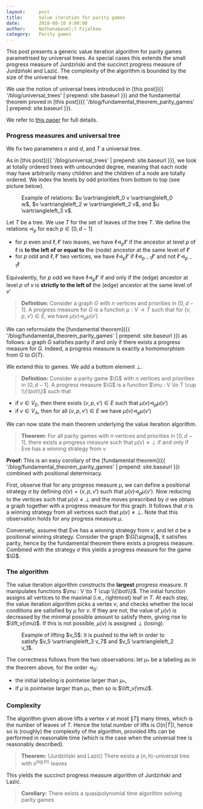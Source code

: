```yaml
---
layout:     post
title:      Value iteration for parity games
date:       2018-08-10 9:00:00
author:     Nathana&euml;l Fijalkow
category:   Parity games
---
```


<script type="text/x-mathjax-config">
MathJax.Hub.Config({
  TeX: {
    Macros: {
      lift: "{\\text{lift}}",
      G: "{\\mathcal{G}}",
    }
  }
});
</script>

<p class="intro"><span class="dropcap">T</span>his post presents a generic value iteration algorithm for parity games
parametrised by universal trees. As special cases this extends the small progress measure of Jurdzi&#324;ski 
and the succinct progress measure of Jurdzi&#324;ski and Lazi&#263;.
The complexity of the algorithm is bounded by the size of the universal tree.</p>

We use the notion of universal trees introduced in [this post]({{ '/blog/universal_trees' | prepend: site.baseurl }})
and the fundamental theorem proved in [this post]({{ '/blog/fundamental_theorem_parity_games' | prepend: site.baseurl }}).

We refer to [this paper](https://arxiv.org/abs/1801.09618) for full details.

### Progress measures and universal tree

We fix two parameters $n$ and $d$, and $T$ a universal tree.

As in [this post]({{ '/blog/universal_trees' | prepend: site.baseurl }}), 
we look at totally ordered trees with unbounded degree, meaning that each node may have arbitrarily many children and the children of a node are totally ordered.
We index the levels by odd priorities from bottom to top (see picture below).

<figure>
	<img src="{{ '/images/example_tree.png' | prepend: site.baseurl }}" alt=""> 
	<figcaption>Example of relations: $u \vartriangleleft_0 v \vartriangleleft_0 w$, $v \vartriangleleft_2 w \vartriangleleft_2 v$, and $u \vartriangleleft_3 v$.</figcaption>
</figure>

Let $T$ be a tree. We use $T$ for the set of leaves of the tree $T$.
We define the relations $\vartriangleleft_p$ for each $p \in [0,d-1]$
* for $p$ even and $\ell,\ell'$ two leaves, we have $\ell \vartriangleleft_p \ell'$ if 
the ancestor at level $p$ of $\ell$ is **to the left of or equal to** the (node) ancestor at the same level of $\ell'$
* for $p$ odd and $\ell,\ell'$ two vertices, we have $\ell \vartriangleleft_p \ell'$ if 
$\ell \vartriangleleft_{p-1} \ell'$ and not $\ell' \vartriangleleft_{p-1} \ell$

Equivalently, for $p$ odd we have $\ell \vartriangleleft_p \ell'$ if and only if
the (edge) ancestor at level $p$ of $v$ is **strictly to the left of** the (edge) ancestor at the same level of $v'$

> **Definition:**
Consider a graph $G$ with $n$ vertices and priorities in $[0,d-1]$.
A progress measure for $G$ is a function $\mu : V \to T$ such that
for $(v,p,v') \in E$, we have $\mu(v) \vartriangleleft_p \mu(v')$

We can reformulate the [fundamental theorem]({{ '/blog/fundamental_theorem_parity_games' | prepend: site.baseurl }}) as follows:
a graph $G$ satisfies parity if and only if there exists a progress measure for $G$.
Indeed, a progress measure is exactly a homomorphism from $G$ to $G(T)$.

We extend this to games.
We add a bottom element $\bot$.

> **Definition:**
Consider a parity game $\G$ with $n$ vertices and priorities in $[0,d-1]$.
A progress measure $\G$ is a function $\mu : V \to T \cup \\{\bot\\}$ such that
* if $v \in V_E$, then there exists $(v,p,v') \in E$ such that $\mu(v) \vartriangleleft_p \mu(v')$
* if $v \in V_A$, then for all $(v,p,v') \in E$ we have $\mu(v) \vartriangleleft_p \mu(v')$

We can now state the main theorem underlying the value iteration algorithm.

> **Theorem:** 
For all parity games with $n$ vertices and priorities in $[0,d-1]$, 
there exists a progress measure such that $\mu(v) \neq \bot$ if and only if Eve has a winning strategy from $v$

**Proof:**
This is an easy corollary of the [fundamental theorem]({{ '/blog/fundamental_theorem_parity_games' | prepend: site.baseurl }}) combined with positional determinacy.

First, observe that for any progress measure $\mu$, we can define a positional strategy $\sigma$ by defining $\sigma(v) = (v,p,v')$ such that $\mu(v) \vartriangleleft_p \mu(v')$.
Now reducing to the vertices such that $\mu(v) \neq \bot$ and the moves prescribed by $\sigma$ we obtain a graph together with a progress measure for this graph.
It follows that $\sigma$ is a winning strategy from all vertices such that $\mu(v) \neq \bot$. Note that this observation holds for any progress measure $\mu$.

Conversely, assume that Eve has a winning strategy from $v$, and let $\sigma$ be a positional winning strategy. Consider the graph $\G[\sigma]$, it satisfies parity,
hence by the fundamental theorem there exists a progress measure. Combined with the strategy $\sigma$ this yields a progress measure for the game $\G$.

### The algorithm

The value iteration algorithm constructs the **largest** progress measure.
It manipulates functions $\mu : V \to T \cup \\{\bot\\}$.
The initial function assigns all vertices to the maximal (i.e., rightmost) leaf in $T$.
At each step, the value iteration algorithm picks a vertex $v$, and checks whether the local conditions are satisfied by $\mu$ for $v$.
If they are not, the value of $\mu(v)$ is decreased by the minimal possible amount to satisfy them, giving rise to $\lift_v(\mu)$.
If this is not possible, $\mu(v)$ is assigned $\bot$ (losing).

<figure>
	<img src="{{ '/images/example_lifting.png' | prepend: site.baseurl }}" alt=""> 
	<figcaption>Example of lifting $v_5$: it is pushed to the left in order to satisfy $v_5 \vartriangleleft_3 v_7$ and $v_5 \vartriangleleft_2 v_1$.</figcaption>
</figure>

The correctness follows from the two observations: let $\mu_*$ be a labeling as in the theorem above, for the order $\vartriangleleft_0$:
* the initial labeling is pointwise larger than $\mu_*$,
* if $\mu$ is pointwise larger than $\mu_*$, then so is $\lift_v(\mu)$.

### Complexity

The algorithm given above lifts a vertex $v$ at most $\|T\|$ many times, which is the number of leaves of $T$.
Hence the total number of lifts is $O(n |T|)$, hence so is (roughly) the complexity of the algorithm, provided lifts can be performed in reasonable time 
(which is the case when the universal tree is reasonably described).

> **Theorem:** (Jurdzi&#324;ski and Lazi&#263;)
There exists a $(n,h)$-universal tree with $n^{\log(h)}$ leaves

This yields the succinct progress measure algorithm of Jurdzi&#324;ski and Lazi&#263;.

> **Corollary:**
There exists a quasipolynomial time algorithm solving parity games

